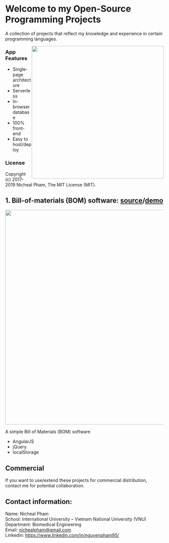 # Welcome to my Open-Source Programming Projects
<p> A collection of projects that reflect my knowledge and experience in certain programming languages.</p>
<img align="right" src="https://thedistance.co.uk/wp-content/uploads/2016/04/Open-Source-Software-.jpg" hspace="0" vspace="0" width="420">

### App Features
* Single-page architecture
* Serverless
* In-browser database
* 100% front-end
* Easy to host/deploy

### License
Copyright (c) 2017-2019 Nicheal Pham, The MIT License (MIT).

## 1. Bill-of-materials (BOM) software: [source](https://github.com/nichealpham/Open-Source-Projects/blob/master/Bill-of-materials)/[demo](https://nichealpham.github.io/Open-Source-Projects/Bill-of-materials)

<img src="https://github.com/nichealpham/Open-Source-Projects/blob/master/Bill-of-materials/captures/1.png" vspace="0" width="680">

<p>A simple Bill of Materials (BOM) software</p>

* AngularJS
* jQuery
* localStorage


## Commercial
If you want to use/extend these projects for commercial distribution, contact me for potential collaboration.

## Contact information:
Name:  Nicheal Pham<br/>
School:  International University – Vietnam National University (VNU)<br/>
Department:  Biomedical Engineering<br/>
Email: nichealpham@gmail.com<br/>
Linkedin: https://www.linkedin.com/in/nguyenpham95/<br/>
